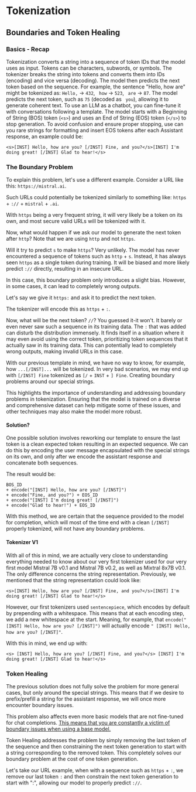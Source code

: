 # Tokenization

## Boundaries and Token Healing

### Basics - Recap

Tokenization converts a string into a sequence of token IDs that the model uses as input. Tokens can be characters, subwords, or symbols. The tokenizer breaks the string into tokens and converts them into IDs (encoding) and vice versa (decoding). The model then predicts the next token based on the sequence. For example, the sentence "Hello, how are" might be tokenized as: `Hello,` -> `432`, ` how` -> `523`, ` are` -> `87`. The model predicts the next token, such as `75` (decoded as ` you`), allowing it to generate coherent text. To use an LLM as a chatbot, you can fine-tune it with conversations following a template. The model starts with a Beginning of String (BOS) token (`<s>`) and uses an End of String (EOS) token (`</s>`) to stop generation. To avoid confusion and ensure proper stopping, use can you rare strings for formatting and insert EOS tokens after each Assistant response, an example could be:
```
<s>[INST] Hello, how are you? [/INST] Fine, and you?</s>[INST] I'm doing great! [/INST] Glad to hear!</s>
```

### The Boundary Problem

To explain this problem, let's use a different example. Consider a URL like this: `https://mistral.ai`.

Such URLs could potentially be tokenized similarly to something like: `https` + `://` + `mistral` + `.ai`.

With `https` being a very frequent string, it will very likely be a token on its own, and most secure valid URLs will be tokenized with it.

Now, what would happen if we ask our model to generate the next token after `http`? Note that we are using `http` and not `https`.

Will it try to predict `s` to make `https`? Very unlikely. The model has never encountered a sequence of tokens such as `http` + `s`. Instead, it has always seen `https` as a single token during training. It will be biased and more likely predict `://` directly, resulting in an insecure URL.

In this case, this boundary problem only introduces a slight bias. However, in some cases, it can lead to completely wrong outputs.

Let's say we give it `https:` and ask it to predict the next token.

The tokenizer will encode this as `https` + `:`.

Now, what will be the next token? `//`? You guessed it-it won't. It barely or even never saw such a sequence in its training data. The `:` that was added can disturb the distribution immensely. It finds itself in a situation where it may even avoid using the correct token, prioritizing token sequences that it actually saw in its training data. This can potentially lead to completely wrong outputs, making invalid URLs in this case.

With our previous template in mind, we have no way to know, for example, how `...[/INST]...` will be tokenized. In very bad scenarios, we may end up with `[/INST] Fine` tokenized as `[/` + `INST` + `] Fine`. Creating boundary problems around our special strings.

This highlights the importance of understanding and addressing boundary problems in tokenization. Ensuring that the model is trained on a diverse and comprehensive dataset can help mitigate some of these issues, and other techniques may also make the model more robust.

#### Solution?
One possible solution involves reworking our template to ensure the last token is a clean expected token resulting in an expected sequence. We can do this by encoding the user message encapsulated with the special strings on its own, and only after we encode the assistant response and concatenate both sequences.

The result would be:
```
BOS_ID
+ encode("[INST] Hello, how are you? [/INST]")
+ encode("Fine, and you?") + EOS_ID
+ encode("[INST] I'm doing great! [/INST]")
+ encode("Glad to hear!") + EOS_ID
```

With this method, we are certain that the sequence provided to the model for completion, which will most of the time end with a clean `[/INST]` properly tokenized, will not have any boundary problems.

#### Tokenizer V1
With all of this in mind, we are actually very close to understanding everything needed to know about our very first tokenizer used for our very first model Mistral 7B v0.1 and Mistral 7B v0.2, as well as Mixtral 8x7B v0.1. The only difference concerns the string representation. Previously, we mentioned that the string representation could look like:
```
<s>[INST] Hello, how are you? [/INST] Fine, and you?</s>[INST] I'm doing great! [/INST] Glad to hear!</s>
```
However, our first tokenizers used `sentencepiece`, which encodes by default by prepending with a whitespace. This means that at each encoding step, we add a new whitespace at the start. Meaning, for example, that `encode("[INST] Hello, how are you? [/INST]")` will actually encode `" [INST] Hello, how are you? [/INST]"`.

With this in mind, we end up with:
```
<s> [INST] Hello, how are you? [/INST] Fine, and you?</s> [INST] I'm doing great! [/INST] Glad to hear!</s>
```

### Token Healing

The previous solution does not fully solve the problem for more general cases, but only around the special strings. This means that if we desire to prefix/prefill a string for the assistant response, we will once more encounter boundary issues.

This problem also affects even more basic models that are not fine-tuned for chat completions. <u>This means that you are constantly a victim of boundary issues when using a base model.</u>

Token Healing addresses the problem by simply removing the last token of the sequence and then constraining the next token generation to start with a string corresponding to the removed token. This completely solves our boundary problem at the cost of one token generation.

Let's take our URL example, when with a sequence such as `https` + `:`, we remove our last token `:` and then constrain the next token generation to start with ":", allowing our model to properly predict `://`.
